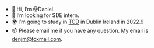 - 👋 Hi, I’m @Daniel.
- 👀 I’m looking for SDE intern.
- 🌍 I’m going to study in [TCD](https://en.wikipedia.org/wiki/Trinity_College_Dublin) in Dublin Ireland in 2022.9
- 📫 Please email me if you have any question. My email is denjm@foxmail.com.

<!---
djm-xjtu/djm-xjtu is a ✨ special ✨ repository because its `README.md` (this file) appears on your GitHub profile.
You can click the Preview link to take a look at your changes.
--->
